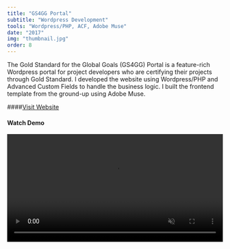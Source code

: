 ```yaml
---
title: "GS4GG Portal"
subtitle: "Wordpress Development"
tools: "Wordpress/PHP, ACF, Adobe Muse"
date: "2017"
img: "thumbnail.jpg"
order: 8
---
```


The Gold Standard for the Global Goals (GS4GG) Portal is a feature-rich Wordpress portal for project developers who are certifying their projects through Gold Standard. I developed the website using Wordpress/PHP and Advanced Custom Fields to handle the business logic. I built the frontend template from the ground-up using Adobe Muse.

####[Visit Website](http://localhost:8000/projects/gs4gg-portal/)

#### Watch Demo

<video style="padding: 0 0 40px 0;" width="100%" muted controls loop>
    <source src="gs4gg-portal-demo.mp4" type="video/mp4">
</video>
